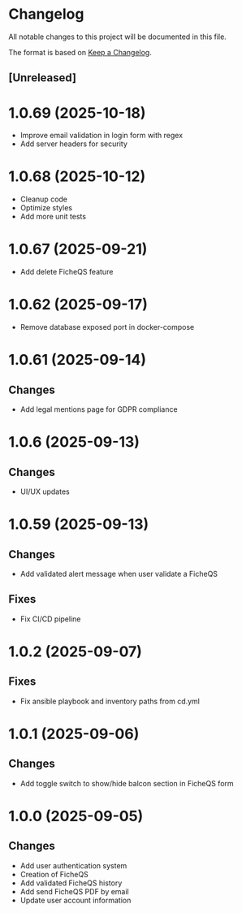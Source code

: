 # Changelog

All notable changes to this project will be documented in this file.

The format is based on [Keep a Changelog](https://keepachangelog.com/en/1.0.0/).

## [Unreleased]

# 1.0.69 (2025-10-18)

-   Improve email validation in login form with regex
-   Add server headers for security

# 1.0.68 (2025-10-12)

-   Cleanup code
-   Optimize styles
-   Add more unit tests

# 1.0.67 (2025-09-21)

-   Add delete FicheQS feature

# 1.0.62 (2025-09-17)

-   Remove database exposed port in docker-compose

# 1.0.61 (2025-09-14)

## Changes

-   Add legal mentions page for GDPR compliance

# 1.0.6 (2025-09-13)

## Changes

-   UI/UX updates

# 1.0.59 (2025-09-13)

## Changes

-   Add validated alert message when user validate a FicheQS

## Fixes

-   Fix CI/CD pipeline

# 1.0.2 (2025-09-07)

## Fixes

-   Fix ansible playbook and inventory paths from cd.yml

# 1.0.1 (2025-09-06)

## Changes

-   Add toggle switch to show/hide balcon section in FicheQS form

# 1.0.0 (2025-09-05)

## Changes

-   Add user authentication system
-   Creation of FicheQS
-   Add validated FicheQS history
-   Add send FicheQS PDF by email
-   Update user account information
